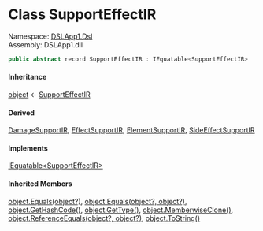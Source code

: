 # <a id="DSLApp1_Dsl_SupportEffectIR"></a> Class SupportEffectIR

Namespace: [DSLApp1.Dsl](DSLApp1.Dsl.md)  
Assembly: DSLApp1.dll  

```csharp
public abstract record SupportEffectIR : IEquatable<SupportEffectIR>
```

#### Inheritance

[object](https://learn.microsoft.com/dotnet/api/system.object) ← 
[SupportEffectIR](DSLApp1.Dsl.SupportEffectIR.md)

#### Derived

[DamageSupportIR](DSLApp1.Dsl.DamageSupportIR.md), 
[EffectSupportIR](DSLApp1.Dsl.EffectSupportIR.md), 
[ElementSupportIR](DSLApp1.Dsl.ElementSupportIR.md), 
[SideEffectSupportIR](DSLApp1.Dsl.SideEffectSupportIR.md)

#### Implements

[IEquatable<SupportEffectIR\>](https://learn.microsoft.com/dotnet/api/system.iequatable\-1)

#### Inherited Members

[object.Equals\(object?\)](https://learn.microsoft.com/dotnet/api/system.object.equals\#system\-object\-equals\(system\-object\)), 
[object.Equals\(object?, object?\)](https://learn.microsoft.com/dotnet/api/system.object.equals\#system\-object\-equals\(system\-object\-system\-object\)), 
[object.GetHashCode\(\)](https://learn.microsoft.com/dotnet/api/system.object.gethashcode), 
[object.GetType\(\)](https://learn.microsoft.com/dotnet/api/system.object.gettype), 
[object.MemberwiseClone\(\)](https://learn.microsoft.com/dotnet/api/system.object.memberwiseclone), 
[object.ReferenceEquals\(object?, object?\)](https://learn.microsoft.com/dotnet/api/system.object.referenceequals), 
[object.ToString\(\)](https://learn.microsoft.com/dotnet/api/system.object.tostring)

